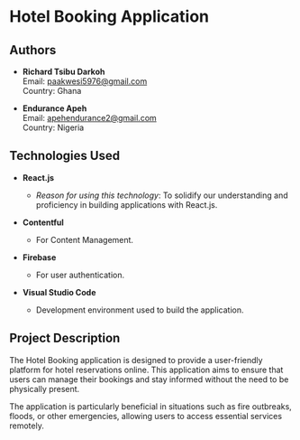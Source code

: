 



# Hotel Booking Application  

## Authors  

- **Richard Tsibu Darkoh**  
  Email: [paakwesi5976@gmail.com](mailto:paakwesi5976@gmail.com)  
  Country: Ghana  

- **Endurance Apeh**  
  Email: [apehendurance2@gmail.com](mailto:apehendurance2@gmail.com)  
  Country: Nigeria  

## Technologies Used  

- **React.js**  
  - *Reason for using this technology*: To solidify our understanding and proficiency in building applications with React.js.  

- **Contentful**  
  - For Content Management.  

- **Firebase**  
  - For user authentication.  

- **Visual Studio Code**  
  - Development environment used to build the application.  

## Project Description  

The Hotel Booking application is designed to provide a user-friendly platform for hotel reservations online. This application aims to ensure that users can manage their bookings and stay informed without the need to be physically present.   

The application is particularly beneficial in situations such as fire outbreaks, floods, or other emergencies, allowing users to access essential services remotely.  

